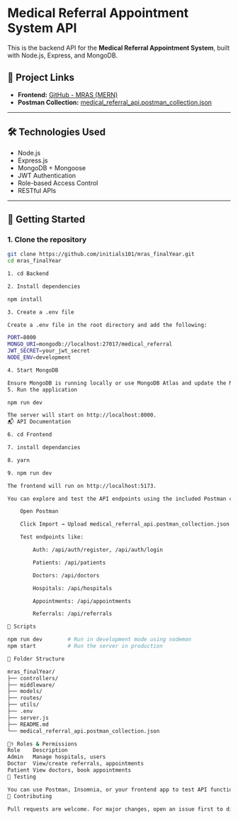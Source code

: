 # Medical Referral Appointment System API

This is the backend API for the **Medical Referral Appointment System**, built with Node.js, Express, and MongoDB.

## 🔗 Project Links

- **Frontend:** [GitHub - MRAS (MERN)](https://github.com/initials101/mras_finalYear.git)
- **Postman Collection:** [medical_referral_api.postman_collection.json](./medical_referral_api.postman_collection.json)

---

## 🛠️ Technologies Used

- Node.js
- Express.js
- MongoDB + Mongoose
- JWT Authentication
- Role-based Access Control
- RESTful APIs

---

## 🚀 Getting Started

### 1. Clone the repository

```bash
git clone https://github.com/initials101/mras_finalYear.git
cd mras_finalYear

1. cd Backend

2. Install dependencies

npm install

3. Create a .env file

Create a .env file in the root directory and add the following:

PORT=8000
MONGO_URI=mongodb://localhost:27017/medical_referral
JWT_SECRET=your_jwt_secret
NODE_ENV=development

4. Start MongoDB

Ensure MongoDB is running locally or use MongoDB Atlas and update the MONGO_URI.
5. Run the application

npm run dev

The server will start on http://localhost:8000.
📬 API Documentation

6. cd Frontend

7. install dependancies

8. yarn

9. npm run dev

The frontend will run on http://localhost:5173.

You can explore and test the API endpoints using the included Postman collection:

    Open Postman

    Click Import → Upload medical_referral_api.postman_collection.json

    Test endpoints like:

        Auth: /api/auth/register, /api/auth/login

        Patients: /api/patients

        Doctors: /api/doctors

        Hospitals: /api/hospitals

        Appointments: /api/appointments

        Referrals: /api/referrals

📝 Scripts

npm run dev        # Run in development mode using nodemon
npm start          # Run the server in production

📁 Folder Structure

mras_finalYear/
├── controllers/
├── middleware/
├── models/
├── routes/
├── utils/
├── .env
├── server.js
├── README.md
└── medical_referral_api.postman_collection.json

👨‍⚕️ Roles & Permissions
Role	Description
Admin	Manage hospitals, users
Doctor	View/create referrals, appointments
Patient	View doctors, book appointments
🧪 Testing

You can use Postman, Insomnia, or your frontend app to test API functionality.
🤝 Contributing

Pull requests are welcome. For major changes, open an issue first to discuss what you would like to change.
